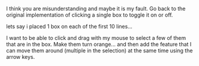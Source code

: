 I think you are misunderstanding and maybe it is my fault.  Go back to the original implementation of clicking a single box to toggle it on or off.

lets say i placed 1 box on each of the first 10 lines...

I want to be able to click and drag with my mouse to select a few of them that are in the box.  Make them turn orange... and then add the feature that I can move them around (multiple in the selection) at the same time using the arrow keys.